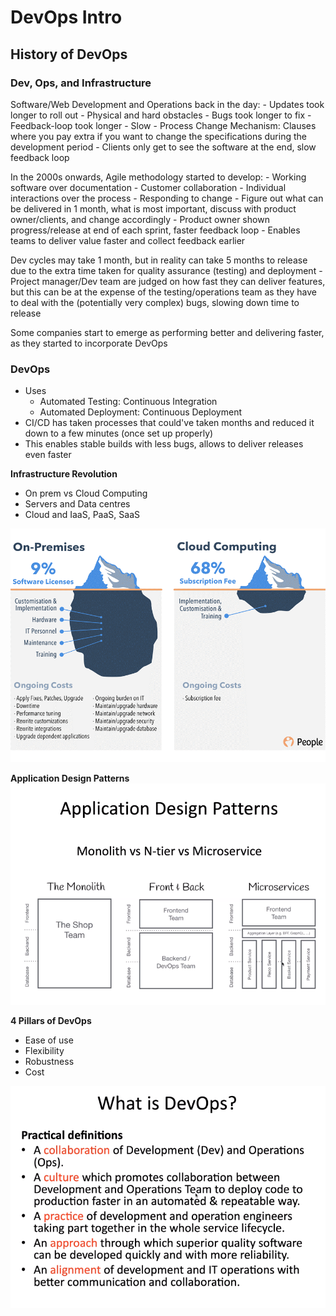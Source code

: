 # DevOps Intro

## History of DevOps

### Dev, Ops, and Infrastructure


Software/Web Development and Operations back in the day:
	- Updates took longer to roll out
	- Physical and hard obstacles
	- Bugs took longer to fix
	- Feedback-loop took longer
	- Slow
	- Process Change Mechanism: Clauses where you pay extra if you want to change the specifications during the development period
	- Clients only get to see the software at the end, slow feedback loop

In the 2000s onwards, Agile methodology started to develop:
	- Working software over documentation
	- Customer collaboration
	- Individual interactions over the process
	- Responding to change
	- Figure out what can be delivered in 1 month, what is most important, discuss with product owner/clients, and change accordingly
	- Product owner shown progress/release at end of each sprint, faster feedback loop
	- Enables teams to deliver value faster and collect feedback earlier

Dev cycles may take 1 month, but in reality can take 5 months to release due to the extra time taken for quality assurance (testing) and deployment
	- Project manager/Dev team are judged on how fast they can deliver features, but this can be at the expense of the testing/operations team as they have to deal with the (potentially very complex) bugs, slowing down time to release


Some companies start to emerge as performing better and delivering faster, as they started to incorporate DevOps

### DevOps
- Uses
	- Automated Testing: Continuous Integration
	- Automated Deployment: Continuous Deployment
- CI/CD has taken processes that could've taken months and reduced it down to a few minutes (once set up properly)
- This enables stable builds with less bugs, allows to deliver releases even faster


**Infrastructure Revolution**
- On prem vs Cloud Computing
- Servers and Data centres
- Cloud and IaaS, PaaS, SaaS

![](images/onprem_cloud.png)

**Application Design Patterns**
![](images/app_design.png)

**4 Pillars of DevOps**
- Ease of use
- Flexibility
- Robustness
- Cost

![](images/what_is_devops.png)